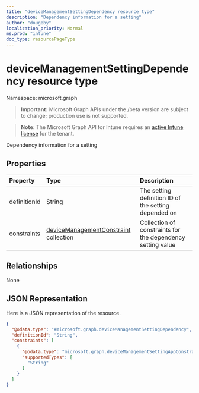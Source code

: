 ```yaml
---
title: "deviceManagementSettingDependency resource type"
description: "Dependency information for a setting"
author: "dougeby"
localization_priority: Normal
ms.prod: "intune"
doc_type: resourcePageType
---
```


# deviceManagementSettingDependency resource type

Namespace: microsoft.graph

> **Important:** Microsoft Graph APIs under the /beta version are subject to change; production use is not supported.

> **Note:** The Microsoft Graph API for Intune requires an [active Intune license](https://go.microsoft.com/fwlink/?linkid=839381) for the tenant.

Dependency information for a setting

## Properties
|Property|Type|Description|
|:---|:---|:---|
|definitionId|String|The setting definition ID of the setting depended on|
|constraints|[deviceManagementConstraint](../resources/intune-deviceintent-devicemanagementconstraint.md) collection|Collection of constraints for the dependency setting value|

## Relationships
None

## JSON Representation
Here is a JSON representation of the resource.
<!-- {
  "blockType": "resource",
  "@odata.type": "microsoft.graph.deviceManagementSettingDependency"
}
-->
``` json
{
  "@odata.type": "#microsoft.graph.deviceManagementSettingDependency",
  "definitionId": "String",
  "constraints": [
    {
      "@odata.type": "microsoft.graph.deviceManagementSettingAppConstraint",
      "supportedTypes": [
        "String"
      ]
    }
  ]
}
```






